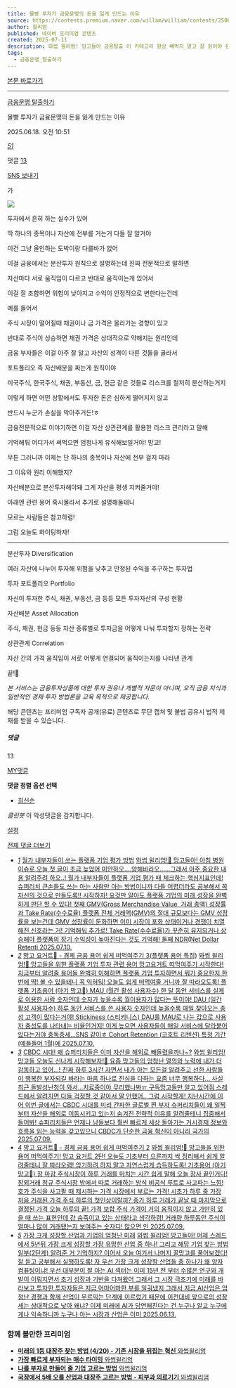```yaml
---
title: 몰빵 투자가 금융문맹의 돈을 잃게 만드는 이유
source: https://contents.premium.naver.com/willam/william/contents/250618105123512sv
author: 윌리엄
published: 네이버 프리미엄 콘텐츠
created: 2025-07-11
description: 와썹 윌리엄! 망고들아 금융탈출 이 카테고리 항상 빼먹지 말고 잘 읽어야 된다! 기초 지식 기본기가 탄탄해야 실패없이 가장 빠르게 부자되는 거야 알지? 자 그럼 시작할게
tags:
  - 금융문맹_탈출하기
---
```

[본문 바로가기](https://contents.premium.naver.com/willam/william/contents/#ct)

---

[금융문맹 탈출하기](https://contents.premium.naver.com/willam/william/contents?categoryId=19762918f600007uf)

몰빵 투자가 금융문맹의 돈을 잃게 만드는 이유

2025.06.18. 오전 10:51

[*51*](https://contents.premium.naver.com/willam/william/contents/#)

댓글 [13](https://contents.premium.naver.com/willam/william/comment/250618105123512sv)

[SNS 보내기](https://contents.premium.naver.com/willam/william/contents/#)

가

![](https://scs-phinf.pstatic.net/MjAyNTA2MThfODUg/MDAxNzUwMjExNDY0OTM2.yQIY7dsSfshUYqNWJXkghfEgc4GLYugRQFgPOY-mo30g.YToHKConBX2xbxBq_hXCK9nHCSur7OeTDfTFOzMsXFcg.PNG/KakaoTalk_20250612_150150667.png?type=w800)

투자에서 흔히 하는 실수가 있어

딱 하나의 종목이나 자산에 전부를 거는거 다들 잘 알거야

이건 그냥 올인하는 도박이랑 다를바가 없어

이걸 금융에서는 분산투자 원칙으로 설명하는데 진짜 전문적으로 말하면

자산마다 서로 움직임이 다르고 반대로 움직이는게 있어서

이걸 잘 조합하면 위험이 낮아지고 수익이 안정적으로 변한다는건데

예를 들어서

주식 시장이 떨어질때 채권이나 금 가격은 올라가는 경향이 있고

반대로 주식이 상승하면 채권 가격은 상대적으로 약해지는 원리인데

금융 부자들은 이걸 아주 잘 알고 자산의 성격이 다른 것들을 골라서

포트폴리오 즉 자산배분을 짜는게 원칙이야

미국주식, 한국주식, 채권, 부동산, 금, 현금 같은 것들로 리스크를 철저히 분산하는거지

이렇게 하면 어떤 상황에서도 투자한 돈은 심하게 떨어지지 않고

반드시 누군가 손실을 막아주거든!ㅎ

금융전문적으로 이야기하면 이걸 자산 상관관계를 활용한 리스크 관리라고 말해

기억해둬 어디가서 써먹으면 엄청나게 유식해보일거야! 망고!

무튼 그러니까 이제는 단 하나의 종목이나 자산에 전부 걸지 마라

그 이유와 원리 이해했지?

자산배분으로 분산투자해야돼 그게 자산을 평생 지켜줄거야!

아래엔 관련 용어 혹시몰라서 추가로 설명해둘테니

모르는 사람들은 참고하렴!

그럼 오늘도 화이팅하자!

---

분산투자 Diversification

여러 자산에 나누어 투자해 위험을 낮추고 안정된 수익을 추구하는 투자법

투자 포트폴리오 Portfolio

자신이 투자한 주식, 채권, 부동산, 금 등등 모든 투자자산의 구성 현황

자산배분 Asset Allocation

주식, 채권, 현금 등등 자산 종류별로 투자금을 어떻게 나눠 투자할지 정하는 전략

상관관계 Correlation

자산 간의 가격 움직임이 서로 어떻게 연결되어 움직이는지를 나타낸 관계

끝!🥭

*본 서비스는 금융투자상품에 대한 투자 권유나 개별적 자문이 아니며, 오직 금융 지식과 일반적인 경제·투자 방법론을 교육 목적으로 제공합니다.*

해당 콘텐츠는 프리미엄 구독자 공개(유료) 콘텐츠로 무단 캡쳐 및 불법 공유시 법적 제재를 받을 수 있습니다.

##### 댓글

13

[MY댓글](https://contents.premium.naver.com/willam/william/contents/#)

**댓글 정렬 옵션 선택**

- [최신순](https://contents.premium.naver.com/willam/william/contents/#)

*클린봇* 이 악성댓글을 감지합니다.

[설정](https://contents.premium.naver.com/willam/william/contents/#)

[전체 댓글 더보기](https://contents.premium.naver.com/willam/william/contents/#)

- [*1*](https://contents.premium.naver.com/willam/william/contents/250710112941929tj)
	[월가 내부자들이 쓰는 플랫폼 기업 평가 방법](https://contents.premium.naver.com/willam/william/contents/250710112941929tj)
	[
	와썹 윌리엄!🥭 망고들아! 아침 병원 이슈로 오늘 첫 글이 조금 늦었어 미안하오....양해바라오......그래서 아주 중요한 내용 알려주려 하오..! 월가 내부자들이 플랫폼 기업 평가 때 체크하는 핵심지표인데! 슈퍼리치 큰손들도 쓰는 아는 사람만 아는 방법이니까 다들 어렵더라도 공부해서 꼭 자신의 것으로 만들도록!! 시작하자! 요것만 알아도 플랫폼 기업의 미래 성장을 완벽하게 판단 할 수 있다! 첫째 GMV(Gross Merchandise Value, 거래 총액) 성장률과 Take Rate(수수료율) 플랫폼 전체 거래액(GMV)의 절대 규모보다는 GMV 성장률을 보는건데 GMV 성장률이 둔화하면 이미 시장이 포화 상태이거나 경쟁이 치열해진 신호라는 거! 기억해둬 추가로! Take Rate(수수료율)가 꾸준히 유지되거나 상승해야 플랫폼의 장기 수익성이 높아진다는 것도 기억해! 둘째 NDR(Net Dollar Retenti
	2025.07.10.](https://contents.premium.naver.com/willam/william/contents/250710112941929tj)
- [*2*](https://contents.premium.naver.com/willam/william/contents/250710120751099bm)
	[망고 요거트🥭 - 경제 금융 용어 쉽게 떠먹여주기 3(플랫폼 용어 특집)](https://contents.premium.naver.com/willam/william/contents/250710120751099bm)
	[
	와썹 윌리엄!🥭 망고들을 위한 플랫폼 기업 투자 관련 용어 망고요거트 떠먹여주기 시작한다! 지금부터 알려줄 용어들 완벽히 이해하면 플랫폼 기업 투자하면서 뭐가 중요한지 한 번에 딱! 볼 수 있을테니 꼭 익혀둬! 오늘도 쉽게 떠먹여줄 거니까 잘 따라오도록! 플랫폼 기초용어 (아기 망고🥭) MAU (월간 활성 사용자수) 한 달 동안 서비스를 실제로 이용한 사람 숫자인데 숫자가 높을수록 월이용자가 많다는 뜻이야! DAU (일간 활성 사용자수) 하루 동안 서비스를 쓴 사용자 숫자인데 높을수록 매일 찾아오는 충성 고객이 많다는거야! Stickiness (스티키니스) DAU를 MAU로 나눈 값으로 사용자 충성도를 나타내는 비율인거지! 이게 높으면 사용자들이 매일 서비스에 달라붙어 있다는거야 중독증세...SNS 같이ㅎ Cohort Retention (코호트 리텐션) 특정 기간(예들들어 1월)에
	2025.07.10.](https://contents.premium.naver.com/willam/william/contents/250710120751099bm)
- [*3*](https://contents.premium.naver.com/willam/william/contents/250709113157091hz)
	[CBDC 시대! 왜 슈퍼리치들은 이미 자산을 해외로 빼돌렸을까나~?](https://contents.premium.naver.com/willam/william/contents/250709113157091hz)
	[와썹 윌리엄! 망고들 오늘도 신나게 시작해보자!🥭 요즘 망고들의 엄청난 열의와 노력에 내가 더 감동하고 있어...! 진짜 하루 3시간 자면서 내가 아는 모든걸 알려주고 선한 사람들이 행복한 부자되길 바라는 마음 하나로 진심을 다하는 요즘 너무 행복하다... 사실 최근 돌발성난청이 와서...치료중이야 무리했나봐ㅠ 구독망고들만 알고 있어줘 스레드에서 알려지면 다들 걱정할 것 같아서 말 안했어.. 그럼 시작할게! 지난시간에 이어 이번 글에서는 CBDC 시대를 미리 간파한 글로벌 찐 부자 슈퍼리치들이 왜 일찍부터 자산을 해외로 이동시키고 있는지 숨겨진 전략적 이유를 알려줄테니 집중해서 들어봐! 슈퍼리치들은 언제나 남들보다 훨씬 빠르게 세상 돌아가는 거시경제 정보와 흐름을 읽는 능력을 갖고있으니 CBDC가 단순한 금융 혁신이 아니라 국가의](https://contents.premium.naver.com/willam/william/contents/250709113157091hz)
	[2025.07.09.](https://contents.premium.naver.com/willam/william/contents/250709113157091hz)
- [*4*](https://contents.premium.naver.com/willam/william/contents/250709170113498la)
	[망고 요거트🥭 - 경제 금융 용어 쉽게 떠먹여주기 2](https://contents.premium.naver.com/willam/william/contents/250709170113498la)
	[
	와썹 윌리엄!🥭 망고들을 위한 용어 떠먹여주기! 망고 요거트 2탄! 오늘도 기초부터 으른까지 싹 정리해서 쉽게 알려줄테니 잘 따라오렴! 암기하려 하지 말고 자연스럽게 습득하도록! 기초용어 (아기 망고🥭) 장 마감 주식시장이 하루 거래를 마치는 시간 쉽게 말해 오늘 장사 끝인거다! 장외거래 정규 주식시장 밖에서 따로 거래하는 방식 비공식 루트로 사고파는 느낌! 호가 주식을 사고팔 때 제시하는 가격 시장에서 부르는 가격! 시초가 하루 중 가장 처음 거래된 가격 주식 하루의 첫인상이랄까? 종가 하루 거래가 끝날 때 마지막으로 결정된 가격 오늘 하루의 끝! 가격 보합 주식 가격이 거의 움직이지 않고 가만히 있을 때 쓰는 표현인데 걍 숨죽이고 있는 상태라고 생각하렴! 거래량 하루동안 주식이 얼마나 많이 거래됐는지 보여주는 숫자디! 많으면 인
	2025.07.09.](https://contents.premium.naver.com/willam/william/contents/250709170113498la)
- [*5*](https://contents.premium.naver.com/willam/william/contents/250613102449306ys)
	[가장 크게 성장할 산업과 기업의 엄청난 미래](https://contents.premium.naver.com/willam/william/contents/250613102449306ys)
	[
	와썹 윌리엄! 망고들아! 어제 스레드에서 5년뒤 가장 크게 성장할 가장 유망한 산업 중 하나! 그리고 해당 기업 찾는 방법 일부(2단계) 알려준 거 기억하지? 이어서 오늘 여기서 나머지 꿀망고를 풀어보겠다! 잘 듣고 공부해서 실행하도록! 자 우선 가장 크게 성장할 산업들 중 하나가 왜 양자컴퓨팅이냐! 우선 대부분이 잘 아는 AI 섹터는 이미 15년 전 부터 수많은 연구와 개발이 이뤄지면서 초기 성장과 기반을 다져왔어 그래서 그 시장 극초기에 미래를 바라보고 투자한 투자자들은 지금 어마어마한 부를 일궈냈지 그래서 지금 AI산업은 엄청난 경쟁과 함께 산업이 무르익는 단계에 이르렀기 때문에 이전대비 앞으로의 성장세는 상대적으로 낮아 왜냐? 이제 미래에 AI가 당연해진다는 건 누구나 알고 누구에게나 익숙하니까 누구나 아는 시장과 산업은 이미
	2025.06.13.](https://contents.premium.naver.com/willam/william/contents/250613102449306ys)

### 함께 볼만한 프리미엄

- [
	**미래의 1등 대장주 찾는 방법 (4/20) - 기존 시장을 뒤집는 혁신**
	와썹윌리엄
	](https://contents.premium.naver.com/willam/william/contents/250707110249184xy?from=news_arp_in_cp)
- [
	**가장 빠르게 부자되는 매수 타이밍**
	와썹윌리엄
	](https://contents.premium.naver.com/willam/william/contents/250616101041685az?from=news_arp_article)
- [
	**나를 부자로 만들어 줄 기업 고르는 방법**
	와썹윌리엄
	](https://contents.premium.naver.com/willam/william/contents/250612160005907dg?from=news_arp_article)
- [
	**국장에서 5배 오를 산업과 대장주 고르는 방법 - 피부과 의료기기**
	와썹윌리엄
	](https://contents.premium.naver.com/willam/william/contents/250614130808913bc?from=news_arp_article)